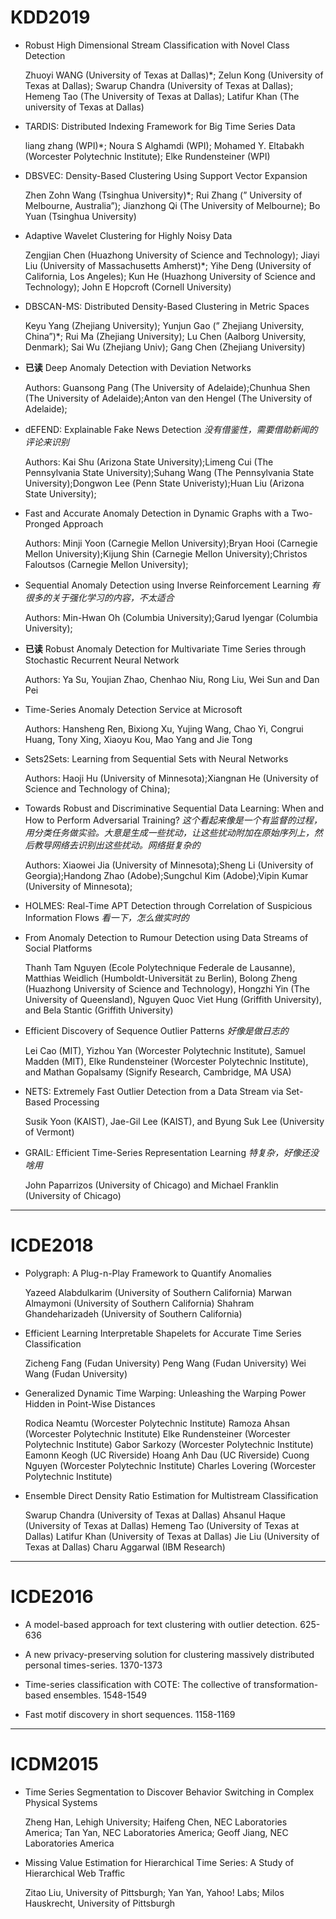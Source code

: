 # KDD2019

+ Robust High Dimensional Stream Classification with Novel Class Detection

	Zhuoyi WANG (University of Texas at Dallas)\*; Zelun Kong (University of Texas at Dallas); Swarup Chandra (University of Texas at Dallas); Hemeng Tao (The University of Texas at Dallas); Latifur Khan (The university of Texas at Dallas)

+ TARDIS: Distributed Indexing Framework for Big Time Series Data

	liang zhang (WPI)\*; Noura S Alghamdi (WPI); Mohamed Y. Eltabakh (Worcester Polytechnic Institute); Elke Rundensteiner (WPI)

+ DBSVEC: Density-Based Clustering Using Support Vector Expansion

	Zhen Zohn Wang (Tsinghua University)\*; Rui Zhang (” University of Melbourne, Australia”); Jianzhong Qi (The University of Melbourne); Bo Yuan (Tsinghua University)

+ Adaptive Wavelet Clustering for Highly Noisy Data

	Zengjian Chen (Huazhong University of Science and Technology); Jiayi Liu (University of Massachusetts Amherst)\*; Yihe Deng (University of California, Los Angeles); Kun He (Huazhong University of Science and Technology); John E Hopcroft (Cornell University)

+ DBSCAN-MS: Distributed Density-Based Clustering in Metric Spaces

	Keyu Yang (Zhejiang University); Yunjun Gao (” Zhejiang University, China”)\*; Rui Ma (Zhejiang University); Lu Chen (Aalborg University, Denmark); Sai Wu (Zhejiang Univ); Gang Chen (Zhejiang University)

+ **已读** Deep Anomaly Detection with Deviation Networks

	Authors: Guansong Pang (The University of Adelaide);Chunhua Shen (The University of Adelaide);Anton van den Hengel (The University of Adelaide);

+ dEFEND: Explainable Fake News Detection *没有借鉴性，需要借助新闻的评论来识别*

	Authors: Kai Shu (Arizona State University);Limeng Cui (The Pennsylvania State University);Suhang Wang (The Pennsylvania State University);Dongwon Lee (Penn State Univeristy);Huan Liu (Arizona State University);

+ Fast and Accurate Anomaly Detection in Dynamic Graphs with a Two-Pronged Approach

	Authors: Minji Yoon (Carnegie Mellon University);Bryan Hooi (Carnegie Mellon University);Kijung Shin (Carnegie Mellon University);Christos Faloutsos (Carnegie Mellon University);

+ Sequential Anomaly Detection using Inverse Reinforcement Learning *有很多的关于强化学习的内容，不太适合*

	Authors: Min-Hwan Oh (Columbia University);Garud Iyengar (Columbia University);

+ **已读** Robust Anomaly Detection for Multivariate Time Series through Stochastic Recurrent Neural Network

	Authors: Ya Su, Youjian Zhao, Chenhao Niu, Rong Liu, Wei Sun and Dan Pei

+ Time-Series Anomaly Detection Service at Microsoft

	Authors: Hansheng Ren, Bixiong Xu, Yujing Wang, Chao Yi, Congrui Huang, Tony Xing, Xiaoyu Kou, Mao Yang and Jie Tong

+ Sets2Sets: Learning from Sequential Sets with Neural Networks

	Authors: Haoji Hu (University of Minnesota);Xiangnan He (University of Science and Technology of China);

+ Towards Robust and Discriminative Sequential Data Learning: When and How to Perform Adversarial Training?
*这个看起来像是一个有监督的过程，用分类任务做实验。大意是生成一些扰动，让这些扰动附加在原始序列上，然后教导网络去识别出这些扰动。网络挺复杂的*

	Authors: Xiaowei Jia (University of Minnesota);Sheng Li (University of Georgia);Handong Zhao (Adobe);Sungchul Kim (Adobe);Vipin Kumar (University of Minnesota);

+ HOLMES: Real-Time APT Detection through Correlation of Suspicious Information Flows *看一下，怎么做实时的*

+ From Anomaly Detection to Rumour Detection using Data Streams of Social Platforms

	Thanh Tam Nguyen (Ecole Polytechnique Federale de Lausanne), Matthias Weidlich (Humboldt-Universität zu Berlin), Bolong Zheng (Huazhong University of Science and Technology), Hongzhi Yin (The University of Queensland), Nguyen Quoc Viet Hung (Griffith University), and Bela Stantic (Griffith University)

+ Efficient Discovery of Sequence Outlier Patterns *好像是做日志的*

	Lei Cao (MIT), Yizhou Yan (Worcester Polytechnic Institute), Samuel Madden (MIT), Elke Rundensteiner (Worcester Polytechnic Institute), and Mathan Gopalsamy (Signify Research, Cambridge, MA USA)

+ NETS: Extremely Fast Outlier Detection from a Data Stream via Set-Based Processing

	Susik Yoon (KAIST), Jae-Gil Lee (KAIST), and Byung Suk Lee (University of Vermont)

+ GRAIL: Efficient Time-Series Representation Learning *特复杂，好像还没啥用*

	John Paparrizos (University of Chicago) and Michael Franklin (University of Chicago)

------

# ICDE2018
+ Polygraph: A Plug-n-Play Framework to Quantify Anomalies

	Yazeed Alabdulkarim (University of Southern California)
	Marwan Almaymoni (University of Southern California)
	Shahram Ghandeharizadeh (University of Southern California)

+ Efficient Learning Interpretable Shapelets for Accurate Time Series Classification

	Zicheng Fang (Fudan University)
	Peng Wang (Fudan University)
	Wei Wang (Fudan University)
	
+ Generalized Dynamic Time Warping: Unleashing the Warping Power Hidden in Point-Wise Distances

	Rodica Neamtu (Worcester Polytechnic Institute)
	Ramoza Ahsan (Worcester Polytechnic Institute)
	Elke Rundensteiner (Worcester Polytechnic Institute)
	Gabor Sarkozy (Worcester Polytechnic Institute)
	Eamonn Keogh (UC Riverside)
	Hoang Anh Dau (UC Riverside)
	Cuong Nguyen (Worcester Polytechnic Institute)
	Charles Lovering (Worcester Polytechnic Institute)
	
+ Ensemble Direct Density Ratio Estimation for Multistream Classification

	Swarup Chandra (University of Texas at Dallas)
	Ahsanul Haque (University of Texas at Dallas)
	Hemeng Tao (University of Texas at Dallas)
	Latifur Khan (University of Texas at Dallas)
	Jie Liu (University of Texas at Dallas)
	Charu Aggarwal (IBM Research)

-----------------------
	
# ICDE2016
	
+ A model-based approach for text clustering with outlier detection. 625-636

+ A new privacy-preserving solution for clustering massively distributed personal times-series. 1370-1373

+ Time-series classification with COTE: The collective of transformation-based ensembles. 1548-1549

+ Fast motif discovery in short sequences. 1158-1169


-------------------

# ICDM2015
+ Time Series Segmentation to Discover Behavior Switching in Complex Physical Systems

	Zheng Han, Lehigh University;  Haifeng Chen, NEC Laboratories America;  Tan Yan, NEC Laboratories America;  Geoff Jiang, NEC Laboratories America

+ Missing Value Estimation for Hierarchical Time Series: A Study of Hierarchical Web Traffic

	Zitao Liu, University of Pittsburgh; Yan Yan, Yahoo! Labs; Milos Hauskrecht, University of Pittsburgh


